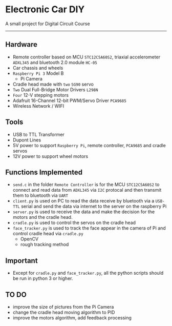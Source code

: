 # Electronic Car DIY

A small project for Digital Circuit Course

---
## Hardware

 - Remote controller based on MCU `STC12C5A60S2`, triaxial accelerometer `ADXL345` and bluetooth 2.0 module `HC-05`
 - Car chassis and wheels
 - `Raspberry Pi 3` Model B
   - Pi Camera
 - Cradle head made with `two` `SG90` servo
 - `Two` Dual Full-Bridge Motor Drivers `L298N`
 - `Four` 12-V stepping motors
 - Adafruit 16-Channel 12-bit PWM/Servo Driver `PCA9685`
 - Wireless Network / WIFI
 
## Tools

 - USB to TTL Transformer
 - Dupont Lines
 - 5V power to support `Raspberry Pi`, remote controller, `PCA9685` and cradle servos
 - 12V power to support wheel motors
 
## Functions Implemented

 - `send.c` in the folder `Remote Controller` is for the MCU `STC12C5A60S2` to connect and read data from `ADXL345` via `I2C` protocal and then transmit them to bluetooth via `UART`
 - `client.py` is used on PC to read the data receive by bluetooth via a `USB-TTL` serial and send the data via internet to the server on the raspberry Pi
 - `server.py` is used to receive the data and make the decision for the motors and the cradle head.
 - `cradle.py` is used to control the servos on the cradle head
 - `face_tracker.py` is used to track the face appear in the camera of Pi and control cradle head via `cradle.py`
   - OpenCV
   - rough tracking method


## Important
 - Except for `cradle.py` and `face_tracker.py`, all the python scripts should be run in python 3 or higher.

## TO DO
 - improve the size of pictures from the Pi Camera
 - change the cradle head moving algorithm to PID
 - improve the motors algorithm, add feedback processing
